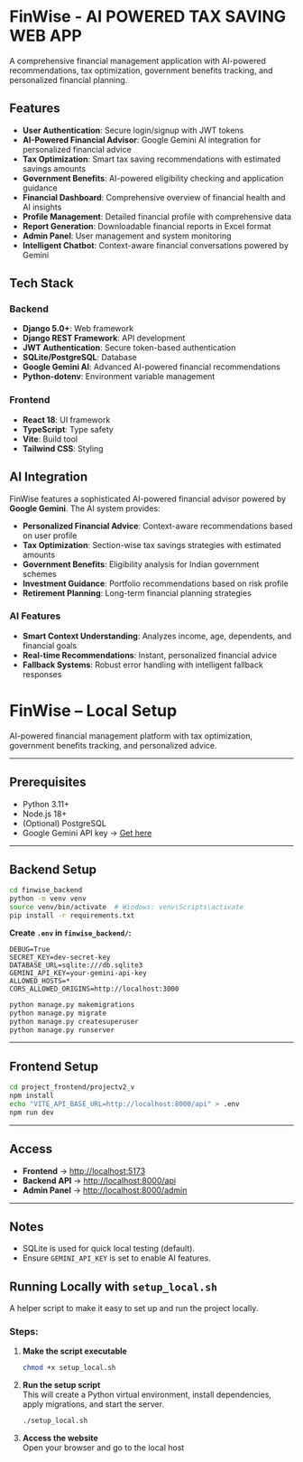 # FinWise - AI POWERED TAX SAVING WEB APP
A comprehensive financial management application with AI-powered recommendations, tax optimization, government benefits tracking, and personalized financial planning.

## Features

- **User Authentication**: Secure login/signup with JWT tokens
- **AI-Powered Financial Advisor**: Google Gemini AI integration for personalized financial advice
- **Tax Optimization**: Smart tax saving recommendations with estimated savings amounts
- **Government Benefits**: AI-powered eligibility checking and application guidance
- **Financial Dashboard**: Comprehensive overview of financial health and AI insights
- **Profile Management**: Detailed financial profile with comprehensive data
- **Report Generation**: Downloadable financial reports in Excel format
- **Admin Panel**: User management and system monitoring
- **Intelligent Chatbot**: Context-aware financial conversations powered by Gemini

## Tech Stack

### Backend
- **Django 5.0+**: Web framework
- **Django REST Framework**: API development
- **JWT Authentication**: Secure token-based authentication
- **SQLite/PostgreSQL**: Database
- **Google Gemini AI**: Advanced AI-powered financial recommendations
- **Python-dotenv**: Environment variable management


### Frontend
- **React 18**: UI framework
- **TypeScript**: Type safety
- **Vite**: Build tool
- **Tailwind CSS**: Styling


## AI Integration

FinWise features a sophisticated AI-powered financial advisor powered by **Google Gemini**. The AI system provides:

- **Personalized Financial Advice**: Context-aware recommendations based on user profile
- **Tax Optimization**: Section-wise tax savings strategies with estimated amounts
- **Government Benefits**: Eligibility analysis for Indian government schemes
- **Investment Guidance**: Portfolio recommendations based on risk profile
- **Retirement Planning**: Long-term financial planning strategies

### AI Features
- **Smart Context Understanding**: Analyzes income, age, dependents, and financial goals
- **Real-time Recommendations**: Instant, personalized financial advice
- **Fallback Systems**: Robust error handling with intelligent fallback responses

# FinWise – Local Setup

AI-powered financial management platform with tax optimization, government benefits tracking, and personalized advice.

---

## Prerequisites
- Python 3.11+
- Node.js 18+
- (Optional) PostgreSQL
- Google Gemini API key → [Get here](https://makersuite.google.com/app/apikey)

---

## Backend Setup
```bash
cd finwise_backend
python -m venv venv
source venv/bin/activate  # Windows: venv\Scripts\activate
pip install -r requirements.txt
```

**Create `.env` in `finwise_backend/`:**
```env
DEBUG=True
SECRET_KEY=dev-secret-key
DATABASE_URL=sqlite:///db.sqlite3
GEMINI_API_KEY=your-gemini-api-key
ALLOWED_HOSTS=*
CORS_ALLOWED_ORIGINS=http://localhost:3000
```

```bash
python manage.py makemigrations
python manage.py migrate
python manage.py createsuperuser
python manage.py runserver
```

---

## Frontend Setup
```bash
cd project_frontend/projectv2_v
npm install
echo "VITE_API_BASE_URL=http://localhost:8000/api" > .env
npm run dev
```

---

## Access
- **Frontend** → [http://localhost:5173](http://localhost:5173)
- **Backend API** → [http://localhost:8000/api](http://localhost:8000/api)
- **Admin Panel** → [http://localhost:8000/admin](http://localhost:8000/admin)

---

## Notes
- SQLite is used for quick local testing (default).
- Ensure `GEMINI_API_KEY` is set to enable AI features.


## Running Locally with `setup_local.sh`

 A helper script to make it easy to set up and run the project locally.

### Steps:

1. **Make the script executable**  
   ```bash
   chmod +x setup_local.sh
   ```

2. **Run the setup script**  
   This will create a Python virtual environment, install dependencies, apply migrations, and start the server.
   ```bash
   ./setup_local.sh
   ```

3. **Access the website**  
   Open your browser and go to the local host

